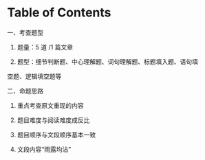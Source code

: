 # Table of Contents



一、考查题型 

1. 题量：5 道 /1 篇文章 

2. 题型：细节判断题、中心理解题、词句理解题、标题填入题、语句填 

空题、逻辑填空题等 

 二、命题思路 

1. 重点考查原文重现的内容 

2. 题目难度与阅读难度成反比 

3. 题目顺序与文段顺序基本一致 

4. 文段内容“雨露均沾”



